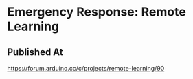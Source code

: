 # Emergency Response: Remote Learning

## Published At

https://forum.arduino.cc/c/projects/remote-learning/90
